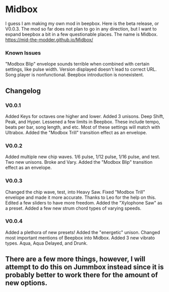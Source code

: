 # Midbox
I guess I am making my own mod in beepbox. Here is the beta release, or V0.0.3.
The mod so far does not plan to go in any direction, but I want to expand beepbox a bit in a few questionable places.
The name is Midbox. 
https://mid-the-modder.github.io/Midbox/
### Known Issues
"Modbox Blip" envelope sounds terrible when combined with certain settings, like pulse width.
Version displayed doesn't lead to correct URL.
Song player is nonfunctional.
Beepbox introduction is nonexistent.
## Changelog
### V0.0.1
Added Keys for octaves one higher and lower.
Added 3 unisons. Deep Shift, Peak, and Hyper.
Lessened a few limits in Beepbox. These include tempo, beats per bar, song length, and etc. Most of these settings will match with Ultrabox.
Added the "Modbox Trill" transition effect as an envelope.

### V0.0.2
Added multiple new chip waves. 1/6 pulse, 1/12 pulse, 1/16 pulse, and test.
Two new unisons. Broke and Vary.
Added the "Modbox Blip" transition effect as an envelope.

### V0.0.3
Changed the chip wave, test, into Heavy Saw.
Fixed "Modbox Trill" envelope and made it more accurate. Thanks to Leo for the help on this.
Edited a few sliders to have more freedom.
Added the "Xylophone Saw" as a preset.
Added a few new strum chord types of varying speeds.

### V0.0.4
Added a plethora of new presets!
Added the "energetic" unison.
Changed most important mentions of Beepbox into Midbox.
Added 3 new vibrato types. Aqua, Aqua Delayed, and Drunk.

## There are a few more things, however, I will attempt to do this on Jummbox instead since it is probably better to work there for the amount of new options.
